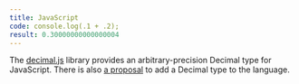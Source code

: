 ```yaml
---
title: JavaScript
code: console.log(.1 + .2);
result: 0.30000000000000004
---
```


The [decimal.js][1] library provides an arbitrary-precision Decimal type for
JavaScript. There is also [a proposal][2] to add a Decimal type to the 
language.

[1]: http://mikemcl.github.io/decimal.js/
[2]: https://github.com/tc39/proposal-decimal
